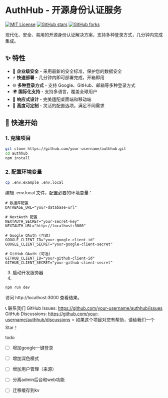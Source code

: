 # AuthHub - 开源身份认证服务

[![MIT License](https://img.shields.io/badge/License-MIT-green.svg)](https://choosealicense.com/licenses/mit/)
[![GitHub stars](https://img.shields.io/github/stars/your-username/authhub.svg)](https://github.com/your-username/authhub/stargazers)
[![GitHub forks](https://img.shields.io/github/forks/your-username/authhub.svg)](https://github.com/your-username/authhub/network)

现代化、安全、易用的开源身份认证解决方案，支持多种登录方式，几分钟内完成集成。

## ✨ 特性

- 🔐 **企业级安全** - 采用最新的安全标准，保护您的数据安全
- ⚡ **快速部署** - 几分钟内即可部署完成，开箱即用
- 🌐 **多种登录方式** - 支持 Google、GitHub、邮箱等多种登录方式
- 🌍 **国际化支持** - 支持多语言，覆盖全球用户
- 📱 **响应式设计** - 完美适配桌面端和移动端
- 🎨 **高度可定制** - 灵活的配置选项，满足不同需求

## 🚀 快速开始

### 1. 克隆项目

```bash
git clone https://github.com/your-username/authhub.git
cd authhub
npm install
```

### 2. 配置环境变量

```bash
cp .env.example .env.local
```

编辑 .env.local 文件，配置必要的环境变量：

```env
# 数据库配置
DATABASE_URL="your-database-url"

# NextAuth 配置
NEXTAUTH_SECRET="your-secret-key"
NEXTAUTH_URL="http://localhost:3000"

# Google OAuth (可选)
GOOGLE_CLIENT_ID="your-google-client-id"
GOOGLE_CLIENT_SECRET="your-google-client-secret"

# GitHub OAuth (可选)
GITHUB_CLIENT_ID="your-github-client-id"
GITHUB_CLIENT_SECRET="your-github-client-secret"
```

3. 启动开发服务器
4. 
```bash
npm run dev
```     
访问 http://localhost:3000 查看结果。


📞 联系我们
GitHub Issues: https://github.com/your-username/authhub/issues
GitHub Discussions: https://github.com/your-username/authhub/discussions
⭐ 如果这个项目对您有帮助，请给我们一个 Star！

todo
- [ ] 增加google一键登录
- [ ] 增加深色模式
- [ ] 增加用户管理（来源）
- [ ] 分离admin后台和web功能
- [ ] 迁移缓存到kv

